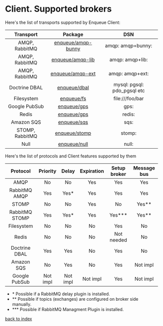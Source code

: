 # Client. Supported brokers

Here's the list of transports supported by Enqueue Client:

| Transport           | Package                                                    |  DSN                            |
|:-------------------:|:----------------------------------------------------------:|:-------------------------------:|
| AMQP, RabbitMQ      | [enqueue/amqp-bunny](../transport/amqp_bunny.md)           | amqp: amqp+bunny:               |
| AMQP, RabbitMQ      | [enqueue/amqp-lib](../transport/amqp_lib.md)               | amqp: amqp+lib:                 |
| AMQP, RabbitMQ      | [enqueue/amqp-ext](../transport/amqp.md)                   | amqp: amqp+ext:                 |
| Doctrine DBAL       | [enqueue/dbal](../transport/dbal.md)                       | mysql: pgsql: pdo_pgsql etc     |
| Filesystem          | [enqueue/fs](../transport/fs.md)                           | file:///foo/bar                 |
| Google PubSub       | [enqueue/gps](../transport/gps.md)                         | gps:                            |
| Redis               | [enqueue/gps](../transport/redis.md)                       | redis:                          |
| Amazon SQS          | [enqueue/sqs](../transport/sqs.md)                         | sqs:                            |
| STOMP, RabbitMQ     | [enqueue/stomp](../transport/stomp.md)                     | stomp:                          |
| Null                | [enqueue/null](../transport/null.md)                       | null:                           |

Here's the list of protocols and Client features supported by them 

| Protocol       | Priority | Delay    | Expiration | Setup broker | Message bus |
|:--------------:|:--------:|:--------:|:----------:|:------------:|:-----------:|
| AMQP           |   No     |    No    |    Yes     |     Yes      |     Yes     |        
| RabbitMQ AMQP  |   Yes    |    Yes*  |    Yes     |     Yes      |     Yes     |
| STOMP          |   No     |    No    |    Yes     |     No       |     Yes**   |
| RabbitMQ STOMP |   Yes    |    Yes*  |    Yes     |     Yes***   |     Yes**   |
| Filesystem     |   No     |    No    |    No      |     Yes      |     No      |
| Redis          |   No     |    No    |    No      |  Not needed  |     No      |
| Doctrine DBAL  |   Yes    |    Yes   |    No      |     Yes      |     No      |
| Amazon SQS     |   No     |    Yes   |    No      |     Yes      |   Not impl  |
| Google PubSub  | Not impl | Not impl |  Not impl  |     Yes      |   Not impl  |

* \* Possible if a RabbitMQ delay plugin is installed.
* \*\* Possible if topics (exchanges) are configured on broker side manually.
* \*\*\* Possible if RabbitMQ Managment Plugin is installed.

[back to index](../index.md)
